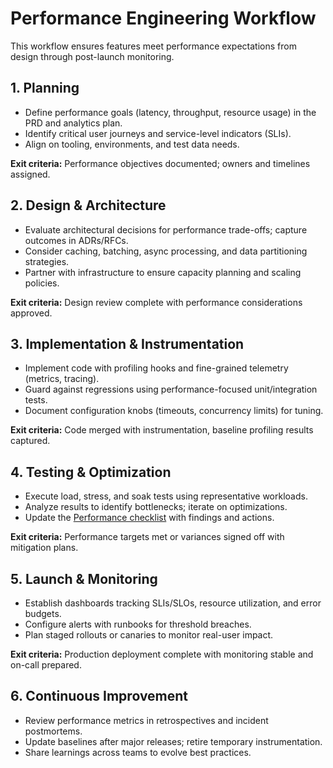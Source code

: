 # Performance Engineering Workflow

This workflow ensures features meet performance expectations from design through post-launch monitoring.

## 1. Planning
- Define performance goals (latency, throughput, resource usage) in the PRD and analytics plan.
- Identify critical user journeys and service-level indicators (SLIs).
- Align on tooling, environments, and test data needs.

**Exit criteria:** Performance objectives documented; owners and timelines assigned.

## 2. Design & Architecture
- Evaluate architectural decisions for performance trade-offs; capture outcomes in ADRs/RFCs.
- Consider caching, batching, async processing, and data partitioning strategies.
- Partner with infrastructure to ensure capacity planning and scaling policies.

**Exit criteria:** Design review complete with performance considerations approved.

## 3. Implementation & Instrumentation
- Implement code with profiling hooks and fine-grained telemetry (metrics, tracing).
- Guard against regressions using performance-focused unit/integration tests.
- Document configuration knobs (timeouts, concurrency limits) for tuning.

**Exit criteria:** Code merged with instrumentation, baseline profiling results captured.

## 4. Testing & Optimization
- Execute load, stress, and soak tests using representative workloads.
- Analyze results to identify bottlenecks; iterate on optimizations.
- Update the [Performance checklist](../templates/Performance-checklist.md) with findings and actions.

**Exit criteria:** Performance targets met or variances signed off with mitigation plans.

## 5. Launch & Monitoring
- Establish dashboards tracking SLIs/SLOs, resource utilization, and error budgets.
- Configure alerts with runbooks for threshold breaches.
- Plan staged rollouts or canaries to monitor real-user impact.

**Exit criteria:** Production deployment complete with monitoring stable and on-call prepared.

## 6. Continuous Improvement
- Review performance metrics in retrospectives and incident postmortems.
- Update baselines after major releases; retire temporary instrumentation.
- Share learnings across teams to evolve best practices.
